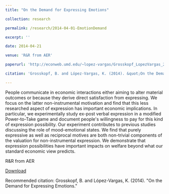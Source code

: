 ```yaml
---
title: "On the Demand for Expressing Emotions"

collection: research

permalink: /research/2014-04-01-EmotionDemand

excerpt: ''

date: 2014-04-21

venue: 'R&R from AER'

paperurl: 'http://econweb.umd.edu/~lopez-vargas/Grosskopf_LopezVargas_2014.pdf'

citation: 'Grosskopf, B. and López-Vargas, K. (2014). &quot;On the Demand for Expressing Emotions.&quot;  <i>Working Paper</i>.'

---
```


People communicate in economic interactions either aiming to alter material outcomes or because they derive direct satisfaction from expressing. We focus on the latter non-instrumental motivation and find that this less researched aspect of expression has important economic implications. In particular, we experimentally study ex-post verbal expression in a modified Power-to-Take game and document people's willingness to pay for this kind of expression possibility. Our experiment contributes to previous studies discussing the role of mood-emotional states. We find that purely expressive as well as reciprocal motives are both non-trivial components of the valuation for non-instrumental expression. We demonstrate that expression possibilities have important impacts on welfare beyond what our standard economic view predicts. 

R&R from AER

[Download](http://econweb.umd.edu/~lopez-vargas/Grosskopf_LopezVargas_2014.pdf)

Recommended citation: Grosskopf, B. and López-Vargas, K. (2014). "On the Demand for Expressing Emotions."

